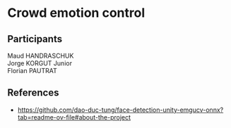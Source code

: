 # Crowd emotion control

## Participants
Maud HANDRASCHUK  
Jorge KORGUT Junior  
Florian PAUTRAT  

## References
- https://github.com/dao-duc-tung/face-detection-unity-emgucv-onnx?tab=readme-ov-file#about-the-project  
